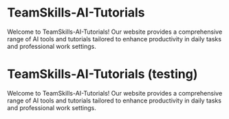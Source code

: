 # TeamSkills-AI-Tutorials
Welcome to TeamSkills-AI-Tutorials! Our website provides a comprehensive range of AI tools and tutorials tailored to enhance productivity in daily tasks and professional work settings.

# TeamSkills-AI-Tutorials (testing)
Welcome to TeamSkills-AI-Tutorials! Our website provides a comprehensive range of AI tools and tutorials tailored to enhance productivity in daily tasks and professional work settings.